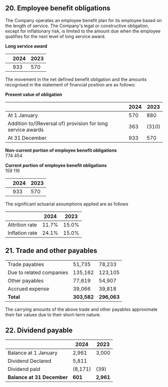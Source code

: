 ## 20. Employee benefit obligations

The Company operates an employee benefit plan for its employee based on the length of service. The Company's legal or constructive obligation, except for inflationary risk, is limited to the amount due when the employee qualifies for the next level of long service award.

**Long service award**

|        | 2024 | 2023 |
|--------|------|------|
|        | 933  | 570  |

The movement in the net defined benefit obligation and the amounts recognised in the statement of financial position are as follows:

**Present value of obligation**

|                                                       | 2024 | 2023 |
|-------------------------------------------------------|------|------|
| At 1 January                                           | 570  | 880  |
| Addition to/(Reversal of) provision for long service awards | 363  | (310)|
| At 31 December                                         | 933  | 570  |

**Non-current portion of employee benefit obligations**  
774 454

**Current portion of employee benefit obligations**  
159 116

|        | 2024 | 2023 |
|--------|------|------|
|        | 933  | 570  |

The significant actuarial assumptions applied are as follows

|                | 2024  | 2023  |
|----------------|-------|-------|
| Attrition rate | 11.7% | 15.0% |
| Inflation rate | 24.1% | 15.0% |

## 21. Trade and other payables

|                           |        |        |
|---------------------------|--------|--------|
| Trade payables            | 51,735 | 78,233 |
| Due to related companies  | 135,162| 123,105|
| Other payables            | 77,619 | 54,907 |
| Accrued expense           | 39,066 | 39,818 |
| **Total**                 | **303,582** | **296,063** |

The carrying amounts of the above trade and other payables approximate their fair values due to their short-term nature.

## 22. Dividend payable

|                      | 2024 | 2023 |
|----------------------|------|------|
| Balance at 1 January | 2,961| 3,000|
| Dividend Declared    | 5,811|      |
| Dividend paid        | (8,171)| (39) |
| **Balance at 31 December** | **601** | **2,961** |